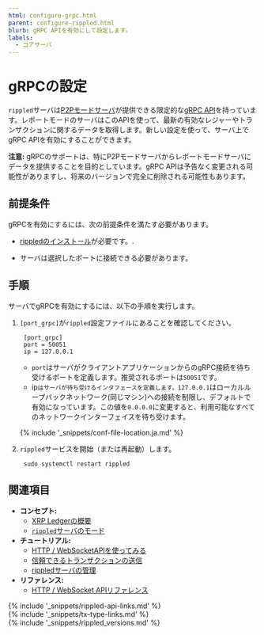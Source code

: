 ```yaml
---
html: configure-grpc.html
parent: configure-rippled.html
blurb: gRPC APIを有効にして設定します。
labels:
  - コアサーバ
---
```

# gRPCの設定

`rippled`サーバは[P2Pモードサーバ](rippled-server-modes.html)が提供できる限定的な[gRPC API](https://grpc.io/)を持っています。レポートモードのサーバはこのAPIを使って、最新の有効なレジャーやトランザクションに関するデータを取得します。新しい設定を使って、サーバ上でgRPC APIを有効にすることができます。

**注意:** gRPCのサポートは、特にP2Pモードサーバからレポートモードサーバにデータを提供することを目的としています。gRPC APIは予告なく変更される可能性がありますし、将来のバージョンで完全に削除される可能性もあります。

## 前提条件

gRPCを有効にするには、次の前提条件を満たす必要があります。

- [rippledのインストール](install-rippled.html)が必要です。.

- サーバは選択したポートに接続できる必要があります。

## 手順

サーバでgRPCを有効にするには、以下の手順を実行します。

1. `[port_grpc]`が`rippled`設定ファイルにあることを確認してください。

        [port_grpc]
        port = 50051
        ip = 127.0.0.1

    - `port`はサーバがクライアントアプリケーションからのgRPC接続を待ち受けるポートを定義します。推奨されるポートは`50051`です。
    - ip`はサーバが待ち受けるインタフェースを定義します。127.0.0.1`はローカルループバックネットワーク(同じマシン)への接続を制限し、デフォルトで有効になっています。この値を`0.0.0.0`に変更すると、利用可能なすべてのネットワークインターフェイスを待ち受けます。

    {% include '_snippets/conf-file-location.ja.md' %}

2. `rippled`サービスを開始（または再起動）します。

        sudo systemctl restart rippled

## 関連項目

- **コンセプト:**
    - [XRP Ledgerの概要](xrp-ledger-overview.html)
    - [`rippled`サーバのモード](rippled-server-modes.html)
- **チュートリアル:**
    - [HTTP / WebSocketAPIを使ってみる](get-started-using-http-websocket-apis.html)
    - [信頼できるトランザクションの送信](reliable-transaction-submission.html)
    - [rippledサーバの管理](manage-the-rippled-server.html)
- **リファレンス:**
    - [HTTP / WebSocket APIリファレンス](http-websocket-apis.html)

<!--{# common link defs #}-->
{% include '_snippets/rippled-api-links.md' %}			
{% include '_snippets/tx-type-links.md' %}			
{% include '_snippets/rippled_versions.md' %}
